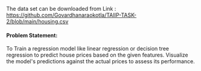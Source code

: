 

The data set can be downloaded from Link : https://github.com/Govardhanaraokotla/TAIIP-TASK-2/blob/main/housing.csv


#### Problem Statement:
To Train a regression model like linear regression or decision tree regression to predict house  prices based on the given features. Visualize the model's predictions against the actual prices to assess its performance.
